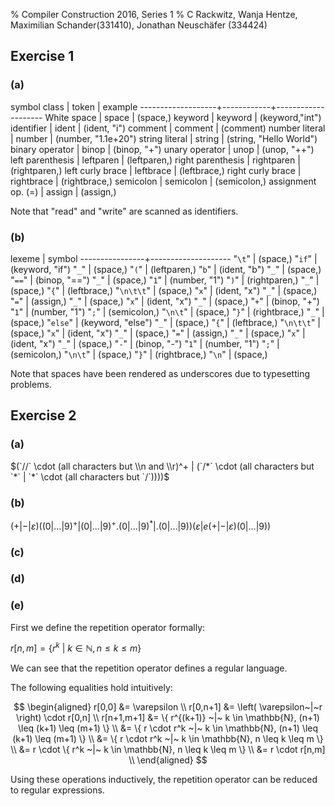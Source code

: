 % Compiler Construction 2016, Series 1
% C Rackwitz, Wanja Hentze, Maximilian Schander(331410), Jonathan Neuschäfer (334424)


## Exercise 1

### (a)

symbol class       | token      | example
-------------------+------------+--------------------
White space        | space      | (space,)
keyword            | keyword    | (keyword,"int")
identifier         | ident      | (ident, "i")
comment            | comment    | (comment)
number literal     | number     | (number, "1.1e+20")
string literal     | string     | (string, "Hello World")
binary operator    | binop      | (binop, "+")
unary operator     | unop       | (unop, "++")
left parenthesis   | leftparen  | (leftparen,)
right parenthesis  | rightparen | (rightparen,)
left curly brace   | leftbrace  | (leftbrace,)
right curly brace  | rightbrace | (rightbrace,)
semicolon          | semicolon  | (semicolon,)
assignment op. (=) | assign     | (assign,)

Note that "read" and "write" are scanned as identifiers.


### (b)

lexeme          | symbol
----------------+--------------------
"`\t`"          | (space,)
"`if`"          | (keyword, "if")
"`_`"           | (space,)
"`(`"           | (leftparen,)
"`b`"           | (ident, "b")
"`_`"           | (space,)
"`==`"          | (binop, "==")
"`_`"           | (space,)
"`1`"           | (number, "1")
"`)`"           | (rightparen,)
"`_`"           | (space,)
"`{`"           | (leftbrace,)
"`\n\t\t`"      | (space,)
"`x`"           | (ident, "x")
"`_`"           | (space,)
"`=`"           | (assign,)
"`_`"           | (space,)
"`x`"           | (ident, "x")
"`_`"           | (space,)
"`+`"           | (binop, "+")
"`1`"           | (number, "1")
"`;`"           | (semicolon,)
"`\n\t`"        | (space,)
"`}`"           | (rightbrace,)
"`_`"           | (space,)
"`else`"        | (keyword, "else")
"`_`"           | (space,)
"`{`"           | (leftbrace,)
"`\n\t\t`"      | (space,)
"`x`"           | (ident, "x")
"`_`"           | (space,)
"`=`"           | (assign,)
"`_`"           | (space,)
"`x`"           | (ident, "x")
"`_`"           | (space,)
"`-`"           | (binop, "-")
"`1`"           | (number, "1")
"`;`"           | (semicolon,)
"`\n\t`"        | (space,)
"`}`"           | (rightbrace,)
"`\n`"          | (space,)

Note that spaces have been rendered as underscores due to
typesetting problems.

## Exercise 2

### (a)

$(`//` \cdot (all characters but \\n and \\r)^+ | (`/*` \cdot (all characters but `*` | `*` \cdot (all characters but `/`))))$

<!-- ^ TODO: review -->

### (b)

$(+ | - | \varepsilon) ((0 | ... | 9)^+ | (0 | ... | 9)^+ . (0 | ... | 9)^* | .(0 | ... | 9)) (\varepsilon | e (+|-|\varepsilon) (0| ... | 9))$


### (c)

<!-- erst (b) machen. -->
<!-- dot -->

### (d)

<!-- NFA-Lauf -->

### (e)

First we define the repetition operator formally:

$r[n,m] = \{ r^k ~|~ k \in \mathbb{N}, n \leq k \leq m \}$

We can see that the repetition operator defines a regular language.

The following equalities hold intuitively:

$$
\begin{aligned}
    r[0,0] &= \varepsilon \\
  r[0,n+1] &= \left( \varepsilon~|~r \right) \cdot r[0,n] \\
r[n+1,m+1] &= \{ r^{(k+1)} ~|~ k \in \mathbb{N}, (n+1) \leq (k+1) \leq (m+1) \} \\
           &= \{ r \cdot r^k ~|~ k \in \mathbb{N}, (n+1) \leq (k+1) \leq (m+1) \} \\
           &= \{ r \cdot r^k ~|~ k \in \mathbb{N}, n \leq k \leq m \} \\
           &= r \cdot \{ r^k ~|~ k \in \mathbb{N}, n \leq k \leq m \} \\
           &= r \cdot r[n,m] \\
\end{aligned}
$$

Using these operations inductively, the repetition operator can be reduced to regular expressions.
